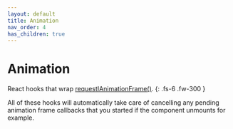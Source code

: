 ```yaml
---
layout: default
title: Animation
nav_order: 4
has_children: true
---
```


# Animation

React hooks that wrap [requestIAnimationFrame()](https://developer.mozilla.org/en-US/docs/Web/API/window/requestAnimationFrame).
{: .fs-6 .fw-300 }

All of these hooks will automatically take care of cancelling any pending animation frame callbacks that you started if the component unmounts for example.
